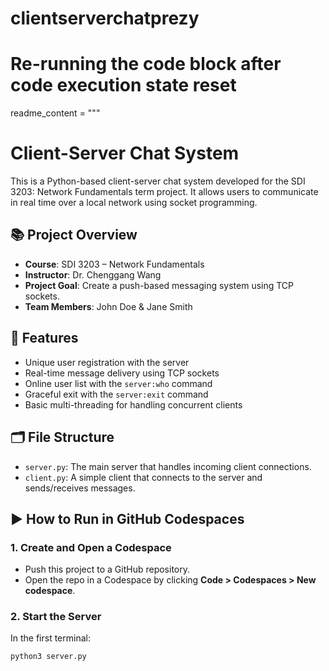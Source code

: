 # clientserverchatprezy


# Re-running the code block after code execution state reset
readme_content = """
# Client-Server Chat System

This is a Python-based client-server chat system developed for the SDI 3203: Network Fundamentals term project. It allows users to communicate in real time over a local network using socket programming.

## 📚 Project Overview
- **Course**: SDI 3203 – Network Fundamentals
- **Instructor**: Dr. Chenggang Wang
- **Project Goal**: Create a push-based messaging system using TCP sockets.
- **Team Members**: John Doe & Jane Smith

## 🧠 Features
- Unique user registration with the server
- Real-time message delivery using TCP sockets
- Online user list with the `server:who` command
- Graceful exit with the `server:exit` command
- Basic multi-threading for handling concurrent clients

## 🗂 File Structure
- `server.py`: The main server that handles incoming client connections.
- `client.py`: A simple client that connects to the server and sends/receives messages.

## ▶️ How to Run in GitHub Codespaces

### 1. **Create and Open a Codespace**
- Push this project to a GitHub repository.
- Open the repo in a Codespace by clicking **Code > Codespaces > New codespace**.

### 2. **Start the Server**
In the first terminal:
```bash
python3 server.py
